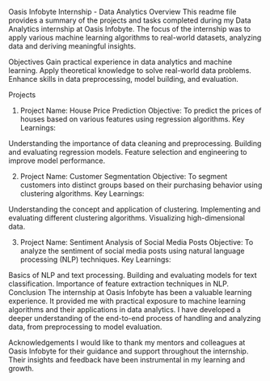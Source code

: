 Oasis Infobyte Internship - Data Analytics
Overview
This readme file provides a summary of the projects and tasks completed during my Data Analytics internship at Oasis Infobyte. The focus of the internship was to apply various machine learning algorithms to real-world datasets, analyzing data and deriving meaningful insights.

Objectives
Gain practical experience in data analytics and machine learning.
Apply theoretical knowledge to solve real-world data problems.
Enhance skills in data preprocessing, model building, and evaluation.

Projects
1. Project Name: House Price Prediction
Objective: To predict the prices of houses based on various features using regression algorithms.
Key Learnings:

Understanding the importance of data cleaning and preprocessing.
Building and evaluating regression models.
Feature selection and engineering to improve model performance.

2. Project Name: Customer Segmentation
Objective: To segment customers into distinct groups based on their purchasing behavior using clustering algorithms.
Key Learnings:

Understanding the concept and application of clustering.
Implementing and evaluating different clustering algorithms.
Visualizing high-dimensional data.

3. Project Name: Sentiment Analysis of Social Media Posts
Objective: To analyze the sentiment of social media posts using natural language processing (NLP) techniques.
Key Learnings:

Basics of NLP and text processing.
Building and evaluating models for text classification.
Importance of feature extraction techniques in NLP.
Conclusion
The internship at Oasis Infobyte has been a valuable learning experience. It provided me with practical exposure to machine learning algorithms and their applications in data analytics. I have developed a deeper understanding of the end-to-end process of handling and analyzing data, from preprocessing to model evaluation.

Acknowledgements
I would like to thank my mentors and colleagues at Oasis Infobyte for their guidance and support throughout the internship. Their insights and feedback have been instrumental in my learning and growth.
